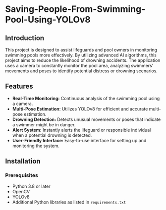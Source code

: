 # Saving-People-From-Swimming-Pool-Using-YOLOv8
## Introduction
This project is designed to assist lifeguards and pool owners in monitoring swimming pools more effectively. By utilizing advanced AI algorithms, this project aims to reduce the likelihood of drowning accidents. The application uses a camera to constantly monitor the pool area, analyzing swimmers' movements and poses to identify potential distress or drowning scenarios.

## Features
* **Real-Time Monitoring:** Continuous analysis of the swimming pool using a camera.
* **Multi-Pose Estimation:** Utilizes YOLOv8 for efficient and accurate multi-pose estimation.
* **Drowning Detection:** Detects unusual movements or poses that indicate a swimmer might be in danger.
* **Alert System:** Instantly alerts the lifeguard or responsible individual when a potential drowning is detected.
* **User-Friendly Interface:** Easy-to-use interface for setting up and monitoring the system.

## Installation
### Prerequisites
* Python 3.8 or later
* OpenCV
* YOLOv8
* Additional Python libraries as listed in `requirements.txt`
